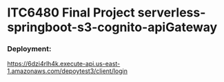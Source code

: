 # ITC6480 Final Project serverless-springboot-s3-cognito-apiGateway
### Deployment:
   https://6dzi4rlh4k.execute-api.us-east-1.amazonaws.com/depoytest3/client/login